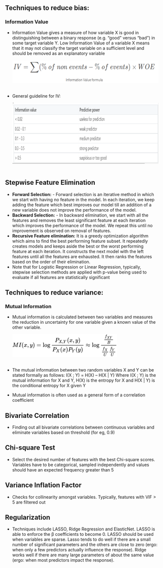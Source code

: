 ## Techniques to reduce bias:

### Information Value
* Information Value gives a measure of how variable X is good in distinguishing between a binary response (e.g. “good” versus “bad”) in some target variable Y. Low Information Value of a variable X means that it may not classify the target variable on a sufficient level and should be removed as an explanatory variable

    <img src="./docs/IV.PNG" width="500" height="75"><br/><br/>

* General guideline for IV:

    <img src="./docs/IV_guideline.PNG" width="700" height="200"><br/><br/>

## Stepwise Feature Elimination
* **Forward Selection:** -  Forward selection is an iterative method in which we start with having no feature in the model. In each iteration, we keep adding the feature which best improves our model till an addition of a new variable does not improve the performance of the model.
* **Backward Selection:** -  In backward elimination, we start with all the features and removes the least significant feature at each iteration which improves the performance of the model. We repeat this until no improvement is observed on removal of features.
* **Recursive Feature elimination:** It is a greedy optimization algorithm which aims to find the best performing feature subset. It repeatedly creates models and keeps aside the best or the worst performing feature at each iteration. It constructs the next model with the left features until all the features are exhausted. It then ranks the features based on the order of their elimination.
* Note that for Logistic Regression or Linear Regression, typically, stepwise selection methods are applied with p-value being used to evaluate if all features are statistically significant


## Techniques to reduce variance:

### Mutual Information
* Mutual information is calculated between two variables and measures the reduction in uncertainty for one variable given a known value of the other variable.

    ![MI](./docs/MI.PNG)  <br/><br/>

* The mutual information between two random variables X and Y can be stated formally as follows:
    I(X ; Y) = H(X) – H(X | Y)
    Where I(X ; Y) is the mutual information for X and Y, H(X) is the entropy for X and H(X | Y) is the conditional entropy for X given Y

* Mutual information is often used as a general form of a correlation coefficient

## Bivariate Correlation
* Finding out all bivariate correlations between continuous variables and eliminate variables based on threshold (for eg, 0.9)

## Chi-square Test
* Select the desired number of features with the best Chi-square scores. Variables have to be categorical, sampled independently and values should have an expected frequency greater than 5

## Variance Inflation Factor
* Checks for collinearity amongst variables. Typically, features with VIF > 5 are filtered out

## Regularization
* Techniques include LASSO, Ridge Regression and ElasticNet. LASSO is able to enforce the β coefficients to become 0. LASSO should be used when variables are sparse. Lasso tends to do well if there are a small number of significant parameters and the others are close to zero (ergo: when only a few predictors actually influence the response). Ridge works well if there are many large parameters of about the same value (ergo: when most predictors impact the response). 